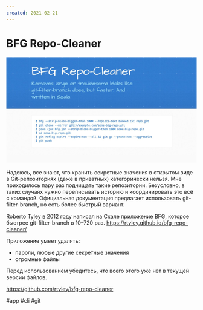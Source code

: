 ```yaml
---
created: 2021-02-21
---
```


# BFG Repo-Cleaner

![BFG Repo-Cleaner](bfg.jpeg "BFG Repo-Cleaner")

Надеюсь, все знают, что хранить секретные значения в открытом виде в Git-репозиториях (даже в приватных) категорически нельзя. Мне приходилось пару раз подчищать такие репозитории. Безусловно, в таких случаях нужно переписывать историю и координировать это всё с командой. Официальная документация предлагает использовать git-filter-branch, но есть более быстрый вариант.

Roberto Tyley в 2012 году написал на Скале приложение BFG, которое быстрее git-filter-branch в 10–720 раз.
https://rtyley.github.io/bfg-repo-cleaner/

Приложение умеет удалять:

- пароли, любые другие секретные значения
- огромные файлы

Перед использованием убедитесь, что всего этого уже нет в текущей версии файлов.

https://github.com/rtyley/bfg-repo-cleaner

#app #cli #git
